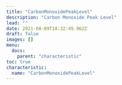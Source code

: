 ```yaml
---
title: "CarbonMonoxidePeakLevel"
description: "Carbon Monoxide Peak Level"
lead: ""
date: 2021-08-09T18:32:49.962Z
draft: false
images: []
menu:
  docs:
    parent: "characteristic"
toc: true
characteristic:
  name: "CarbonMonoxidePeakLevel"
---
```


